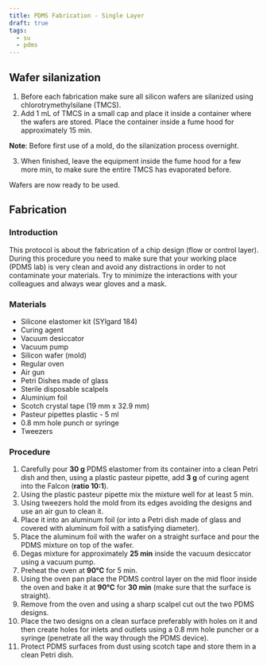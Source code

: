 ```yaml
---
title: PDMS Fabrication - Single Layer
draft: true
tags:
  - su
  - pdms
---
```

 
## Wafer silanization

1. Before each fabrication make sure all silicon wafers are silanized using chlorotrymethylsilane (TMCS).
2. Add 1 mL of TMCS in a small cap and place it inside a container where the wafers are stored. Place the container inside a fume hood for approximately 15 min.

**Note**: Before first use of a mold, do the silanization process overnight.

3. When finished, leave the equipment inside the fume hood for a few more min, to make sure the entire TMCS has evaporated before.

Wafers are now ready to be used.

## Fabrication

### Introduction

This protocol is about the fabrication of a chip design (flow or control layer). During this procedure you need to make sure that your working place (PDMS lab) is very clean and avoid any distractions in order to not contaminate your materials. Try to minimize the interactions with your colleagues and always wear gloves and a mask. 

### Materials

- Silicone elastomer kit (SYlgard 184)
- Curing agent
- Vacuum desiccator
- Vacuum pump
- Silicon wafer (mold)
- Regular oven
- Air gun
- Petri Dishes made of glass
- Sterile disposable scalpels
- Aluminium foil
- Scotch crystal tape (19 mm x 32.9 mm)
- Pasteur pipettes plastic - 5 ml
- 0.8 mm hole punch or syringe
- Tweezers

### Procedure

1. Carefully pour **30 g** PDMS elastomer from its container into a clean Petri dish and then, using a plastic pasteur pipette, add **3 g** of curing agent into the Falcon (**ratio 10:1**). 
2. Using the plastic pasteur pipette mix the mixture well for at least 5 min.
3. Using tweezers hold the mold from its edges avoiding the designs and use an air gun to clean it.
4. Place it into an aluminum foil (or into a Petri dish made of glass and covered with aluminum foil with a satisfying diameter).
5. Place the aluminum foil with the wafer on a straight surface and pour the PDMS mixture on top of the wafer.
6. Degas mixture for approximately **25 min** inside the vacuum desiccator using a vacuum pump.
7. Preheat the oven at **90°C** for 5 min.
8. Using the oven pan place the PDMS control layer on the mid floor inside the oven and bake it at **90°C** for **30 min** (make sure that the surface is straight).
9. Remove from the oven and using a sharp scalpel cut out the two PDMS designs.
10. Place the two designs on a clean surface preferably with holes on it and then create holes for inlets and outlets using a 0.8 mm hole puncher or a syringe (penetrate all the way through the PDMS device).
11. Protect PDMS surfaces from dust using scotch tape and store them in a clean Petri dish.
